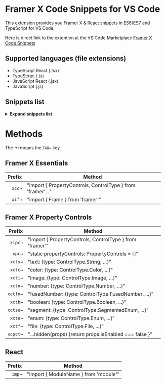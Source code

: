 # Framer X Code Snippets for VS Code

This extension provides you Framer X & React snippets in ES6/ES7 and TypeScript for VS Code.

Here is direct link to the extention at the VS Code Marketplace [Framer X Code Snippets](https://marketplace.visualstudio.com/items?itemName=pixelbeat.vscode-framerx-code-snippets)

## Supported languages (file extensions)

- TypeScript React (.tsx)
- TypeScript (.ts)
- JavaScript React (.jsx)
- JavaScript (.js)

## Snippets list

<details>
<summary><b>Expand snippets list</b></summary>


#### Framer X Snippets:

  * [x] Framer X Default Code Component
  * [x] Import Frame component

#### Framer X Property Controls:

  * [x] Property Control Static Method
  * [x] Control Type Boolean
  * [x] Control Type Number
  * [x] Control Type String
  * [x] Control Type Color
  * [x] Control Type Image
  * [x] Control Type File
  * [x] Control Type Enum
  * [x] Control Type SegmentedEnum
  * [x] Control Type FusedNumber
  * [x] Hide Control Types Pattern


#### Framer X Code Overrides:

  * [ ] Events Overrides
  * [ ] Animation Overrides

---


</details>

# Methods

The **⇥** means the `TAB→` key.

## Framer X Essentials

| Prefix      | Method                                                                              |
| ----------: | ----------------------------------------------------------------------------------- |
| `xcc→`       | "import { PropertyControls, ControlType } from 'framer'..."                         |
| `xif→`       | "import { Frame } from 'framer'"                                                    |

## Framer X Property Controls

| Prefix      | Method                                                                              |
| ----------: | ----------------------------------------------------------------------------------- |
| `xipc→`      | "import { PropertyControls, ControlType } from 'framer'"                            |
| `xpc→`       | "static propertyControls: PropertyControls = {}"                                    |
| `xcts→`     | "text: {type: ControlType.String, ...}"                                             |
| `xctc→`     | "color: {type: ControlType.Color, ...}"                                             |
| `xcti→`     | "image: {type: ControlType.Image, ...}"                                             |
| `xctn→`     | "number: {type: ControlType.Number, ...}"                                           |
| `xctfn→`    | "fusedNumber: {type: ControlType.FusedNumber, ...}"                                 |
| `xctb→`     | "boolean: {type: ControlType.Boolean, ...}"                                         |
| `xctse→`     | "segment: {type: ControlType.SegmentedEnum, ...}"                                  |
| `xcte→`     | "enum: {type: ControlType.Enum, ...}"                                               |
| `xctf→`     | "file: {type: ControlType.File, ...}"                                               |
| `xcpct→`     | "...hidden(props) {return props.isEnabled === false }"                              |

## React

| Prefix      | Method                                                                              |
| ----------: | ----------------------------------------------------------------------------------- |
| `imp→`       | "import { ModuleName } from 'module'"                                               |

